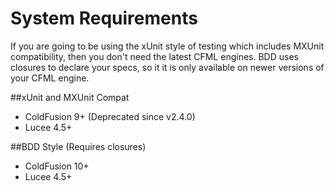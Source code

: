 # System Requirements

If you are going to be using the xUnit style of testing which includes MXUnit compatibility, then you don't need the latest CFML engines. BDD uses closures to declare your specs, so it it is only available on newer versions of your CFML engine.

##xUnit and MXUnit Compat

* ColdFusion 9+ (Deprecated since v2.4.0)
* Lucee 4.5+


##BDD Style (Requires closures)

* ColdFusion 10+
* Lucee 4.5+
